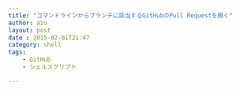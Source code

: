 ```yaml
---
title: "コマンドラインからブランチに該当するGitHubのPull Requestを開く"
author: azu
layout: post
date : 2015-02-01T21:47
category: shell
tags:
    - GitHub
    - シェルスクリプト

---
```


